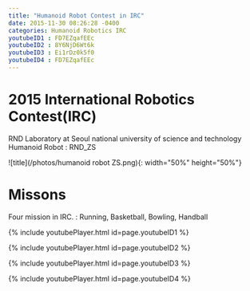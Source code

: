 ```yaml
---
title: "Humanoid Robot Contest in IRC"
date: 2015-11-30 08:26:28 -0400
categories: Humanoid Robotics IRC
youtubeID1 : FD7EZqafEEc
youtubeID2 : 8Y6NjD6Wt6k
youtubeID3 : Ei1rDz0k5f0
youtubeID4 : FD7EZqafEEc
---
```

# 2015 International Robotics Contest(IRC)

RND Laboratory at Seoul national university of science and technology 
Humanoid Robot : RND_ZS

![title](/photos/humanoid robot ZS.png){: width="50%" height="50%"}


# Missons
Four mission in IRC.
: Running, Basketball, Bowling, Handball

{% include youtubePlayer.html id=page.youtubeID1 %}

{% include youtubePlayer.html id=page.youtubeID2 %}

{% include youtubePlayer.html id=page.youtubeID3 %}

{% include youtubePlayer.html id=page.youtubeID4 %}
